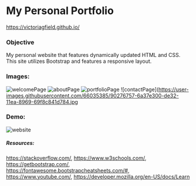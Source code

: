 # My Personal Portfolio 
https://victoriagfield.github.io/

### Objective 
My personal website that features dynamically updated HTML and CSS. This site utilizes Bootstrap and features a responsive layout.


### Images: 

![welcomePage](https://user-images.githubusercontent.com/66035385/90276753-699f4c80-de32-11ea-8757-4d9e7cb963d2.jpg)
![aboutPage](https://user-images.githubusercontent.com/66035385/90276754-6a37e300-de32-11ea-99cf-b70184e2cf6c.jpg)
![portfolioPage](https://user-images.githubusercontent.com/66035385/90276756-6a37e300-de32-11ea-846e-27576c7a15a3.jpg)
![contactPage](https://user-images.githubusercontent.com/66035385/90276757-6a37e300-de32-11ea-8969-69f8c841d784.jpg

### Demo:
![website](https://user-images.githubusercontent.com/66035385/90277375-6fe1f880-de33-11ea-8c26-33f595da46c9.gif)


##### Resources:
https://stackoverflow.com/, https://www.w3schools.com/, https://getbootstrap.com/, https://fontawesome.bootstrapcheatsheets.com/#, https://www.youtube.com/, https://developer.mozilla.org/en-US/docs/Learn
